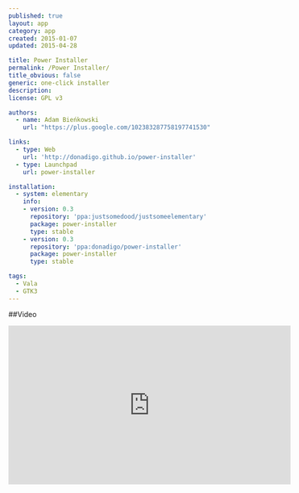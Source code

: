 ```yaml
---
published: true
layout: app
category: app
created: 2015-01-07
updated: 2015-04-28

title: Power Installer
permalink: /Power Installer/
title_obvious: false
generic: one-click installer
description:
license: GPL v3

authors:
  - name: Adam Bieńkowski
    url: "https://plus.google.com/102383287758197741530"

links:
  - type: Web
    url: 'http://donadigo.github.io/power-installer'
  - type: Launchpad
    url: power-installer

installation:
  - system: elementary
    info:
    - version: 0.3
      repository: 'ppa:justsomedood/justsomeelementary'
      package: power-installer
      type: stable
    - version: 0.3
      repository: 'ppa:donadigo/power-installer'
      package: power-installer
      type: stable

tags:
  - Vala
  - GTK3
---
```

##Video

<iframe width="560" height="315" src="https://www.youtube.com/embed/xYkiJEJoFog" frameborder="0" allowfullscreen="allowfullscreen"></iframe>
